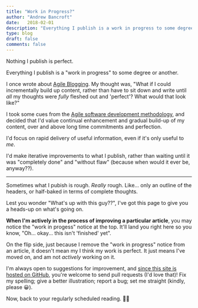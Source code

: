 ```yaml
---
title: "Work in Progress?"
author: "Andrew Bancroft"
date:   2018-02-01
description: "Everything I publish is a work in progress to some degree or another.  Here is what I mean..."
type: blog
draft: false
comments: false
---
```


Nothing I publish is perfect.

Everything I publish is a "work in progress" to some degree or another.

I once wrote about [Agile Blogging](https://www.andrewcbancroft.com/2014/11/20/agile-blogging/).  My thought was, "What if I could incrementally build up content, rather than have to sit down and write until *all* my thoughts were *fully* fleshed out and 'perfect'?  What would that look like?"

I took some cues from the [Agile software development methodology](https://en.wikipedia.org/wiki/Agile_software_development), and decided that I'd value continual enhancement and gradual build-up of my content, over and above long time commitments and perfection.  

I'd focus on rapid delivery of useful information, even if it's only useful to *me*. 

I'd make iterative improvements to what I publish, rather than waiting until it was "completely done" and "without flaw" (because when would it ever be, anyway??).

---

Sometimes what I pubish is rough.  *Really* rough.  Like... only an outline of the headers, or half-baked in terms of complete thoughts. 

Lest you wonder "What's up with this guy??", I've got this page to give you a heads-up on what's going on.

**When I'm actively in the process of improving a particular article**, you may notice the "work in progess" notice at the top. It'll land you right here so you know, "Oh... okay... this isn't 'finished' yet".

On the flip side, just because I remove the "work in progress" notice from an article, it doesn't mean my I think my work is perfect.  It just means I've moved on, and am not *actively* working on it.

I'm always open to suggestions for improvement, and [since this site is hosted on GitHub](https://github.com/andrewcbancroft/datadaylife-blog), you're welcome to send pull requests (I'd love that)! Fix my spelling; give a better illustration; report a bug; set me straight (kindly, please 😀).

Now, back to your regularly scheduled reading. 🙌🏻
